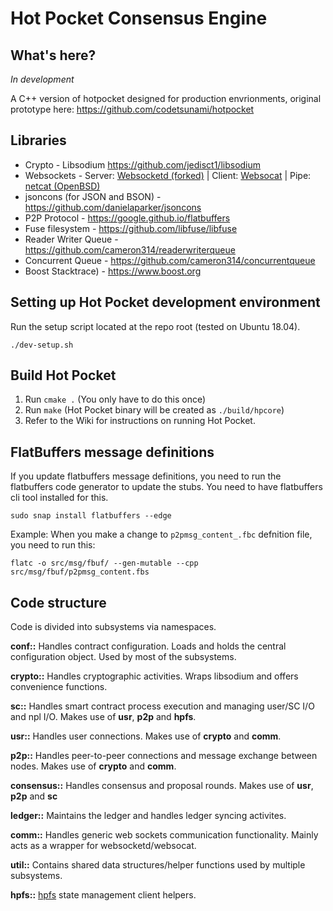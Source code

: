 # Hot Pocket Consensus Engine

## What's here?
*In development*

A C++ version of hotpocket designed for production envrionments, original prototype here: https://github.com/codetsunami/hotpocket

## Libraries
* Crypto - Libsodium https://github.com/jedisct1/libsodium
* Websockets - Server: [Websocketd (forked)](https://github.com/codetsunami/websocketd) | Client: [Websocat](https://github.com/vi/websocat) | Pipe: [netcat (OpenBSD)](https://man.openbsd.org/nc.1)
* jsoncons (for JSON and BSON) - https://github.com/danielaparker/jsoncons
* P2P Protocol - https://google.github.io/flatbuffers
* Fuse filesystem - https://github.com/libfuse/libfuse
* Reader Writer Queue - https://github.com/cameron314/readerwriterqueue
* Concurrent Queue - https://github.com/cameron314/concurrentqueue
* Boost Stacktrace) - https://www.boost.org

## Setting up Hot Pocket development environment
Run the setup script located at the repo root (tested on Ubuntu 18.04).
```
./dev-setup.sh
```

## Build Hot Pocket
1. Run `cmake .` (You only have to do this once)
1. Run `make` (Hot Pocket binary will be created as `./build/hpcore`)
1. Refer to the Wiki for instructions on running Hot Pocket.

## FlatBuffers message definitions
If you update flatbuffers message definitions, you need to run the flatbuffers code generator to update the stubs. You need to have flatbuffers cli tool installed for this.

`sudo snap install flatbuffers --edge`

Example: When you make a change to `p2pmsg_content_.fbc` defnition file, you need to run this:

`flatc -o src/msg/fbuf/ --gen-mutable --cpp src/msg/fbuf/p2pmsg_content.fbs`

## Code structure
Code is divided into subsystems via namespaces.

**conf::** Handles contract configuration. Loads and holds the central configuration object. Used by most of the subsystems.

**crypto::** Handles cryptographic activities. Wraps libsodium and offers convenience functions.

**sc::** Handles smart contract process execution and managing user/SC I/O and npl I/O. Makes use of **usr**, **p2p** and **hpfs**.

**usr::** Handles user connections. Makes use of **crypto** and **comm**.

**p2p::** Handles peer-to-peer connections and message exchange between nodes. Makes use of **crypto** and **comm**.

**consensus::** Handles consensus and proposal rounds. Makes use of **usr**, **p2p** and **sc**

**ledger::** Maintains the ledger and handles ledger syncing activites.

**comm::** Handles generic web sockets communication functionality. Mainly acts as a wrapper for websocketd/websocat.

**util::** Contains shared data structures/helper functions used by multiple subsystems.

**hpfs::** [hpfs](https://github.com/HotPocketDev/hpfs) state management client helpers.